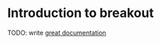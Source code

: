 # Introduction to breakout

TODO: write [great documentation](http://jacobian.org/writing/what-to-write/)
